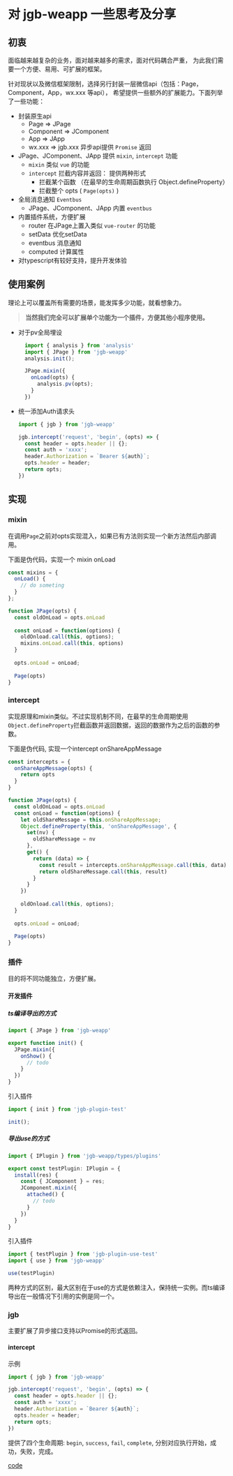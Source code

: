 # 对 jgb-weapp 一些思考及分享

## 初衷

面临越来越复杂的业务，面对越来越多的需求，面对代码耦合严重，
为此我们需要一个方便、易用、可扩展的框架。

针对现状以及微信框架限制，选择另行封装一层微信api（包括：Page，Component，App，wx.xxx 等api），
希望提供一些额外的扩展能力。下面列举了一些功能：

* 封装原生api
  * Page => JPage
  * Component => JComponent
  * App => JApp
  * wx.xxx => jgb.xxx 异步api提供 `Promise` 返回
* JPage、JComponent、JApp 提供 `mixin`, `intercept` 功能
  * `mixin` 类似 `vue` 的功能
  * `intercept` 拦截内容并返回： 提供两种形式
    * 拦截某个函数 （在最早的生命周期函数执行 Object.defineProperty）
    * 拦截整个 opts ( `Page(opts)` )
* 全局消息通知 `Eventbus`
  * JPage、JComponent、JApp 内置 `eventbus`
* 内置插件系统，方便扩展
  * router 在JPage上置入类似 `vue-router` 的功能
  * setData 优化setData
  * eventbus 消息通知
  * computed 计算属性
* 对typescript有较好支持，提升开发体验

## 使用案例

理论上可以覆盖所有需要的场景，能发挥多少功能，就看想象力。

> **当然我们完全可以扩展单个功能为一个插件，方便其他小程序使用。**

  * 对于pv全局埋设

    ```typescript
      import { analysis } from 'analysis'
      import { JPage } from 'jgb-weapp'
      analysis.init();

      JPage.mixin({
        onLoad(opts) {
          analysis.pv(opts);
        }
      })
    ```

  * 统一添加Auth请求头

    ```typescript
    import { jgb } from 'jgb-weapp'

    jgb.intercept('request', 'begin', (opts) => {
      const header = opts.header || {};
      const auth = 'xxxx';
      header.Authorization = `Bearer ${auth}`;
      opts.header = header;
      return opts;
    })
    ```

## 实现

  ### mixin

在调用`Page`之前对opts实现混入，如果已有方法则实现一个新方法然后内部调用。

下面是伪代码，实现一个 mixin onLoad

```typescript
const mixins = {
  onLoad() {
    // do someting
  }
};

function JPage(opts) {
  const oldOnLoad = opts.onLoad
  
  const onLoad = function(options) {
    oldOnload.call(this, options);
    mixins.onLoad.call(this, options)
  }
  
  opts.onLoad = onLoad;
  
  Page(opts)
}
```



  ### intercept

实现原理和mixin类似。不过实现机制不同，在最早的生命周期使用`Object.defineProperty`拦截函数并返回数据，返回的数据作为之后的函数的参数。

下面是伪代码, 实现一个intercept onShareAppMessage

```typescript
const intercepts = {
  onShareAppMessage(opts) {
    return opts
  }
}

function JPage(opts) {
  const oldOnLoad = opts.onLoad
  const onLoad = function(options) {
    let oldShareMessage = this.onShareAppMessage;
    Object.defineProperty(this, 'onShareAppMessage', {
      set(nv) {
        oldShareMessage = nv
      },
      get() {
        return (data) => {
          const result = intercepts.onShareAppMessage.call(this, data)
          return oldShareMessage.call(this, result)
        }
      }
    })
    
    oldOnload.call(this, options);    
  }
  
  opts.onLoad = onLoad;
  
  Page(opts)
}
```



  ### 插件

目的将不同功能独立，方便扩展。

#### 开发插件

##### ts编译导出的方式

```typescript
import { JPage } from 'jgb-weapp'

export function init() {
  JPage.mixin({
    onShow() {
      // todo
    }
  })
}
```

引入插件

```typescript
import { init } from 'jgb-plugin-test'

init();
```

##### 导出use的方式

```typescript
import { IPlugin } from 'jgb-weapp/types/plugins'

export const testPlugin: IPlugin = {
  install(res) {
    const { JComponent } = res;
    JComponent.mixin({
      attached() {
        // todo
      }
    })
  }
}
```

引入插件

```typescript
import { testPlugin } from 'jgb-plugin-use-test'
import { use } from 'jgb-weapp'

use(testPlugin)
```

两种方式的区别，最大区别在于use的方式是依赖注入，保持统一实例。而ts编译导出在一般情况下引用的实例是同一个。

  ### jgb

主要扩展了异步接口支持以Promise的形式返回。

#### intercept

示例

```typescript
import { jgb } from 'jgb-weapp'

jgb.intercept('request', 'begin', (opts) => {
  const header = opts.header || {};
  const auth = 'xxxx';
  header.Authorization = `Bearer ${auth}`;
  opts.header = header;
  return opts;
})
```

提供了四个生命周期: `begin`, `success`, `fail`, `complete`, 分别对应执行开始，成功，失败，完成。

[code](https://github.com/jgbjs/jgb/blob/2.x/packages/jgb-weapp/src/native-api/index.ts)

